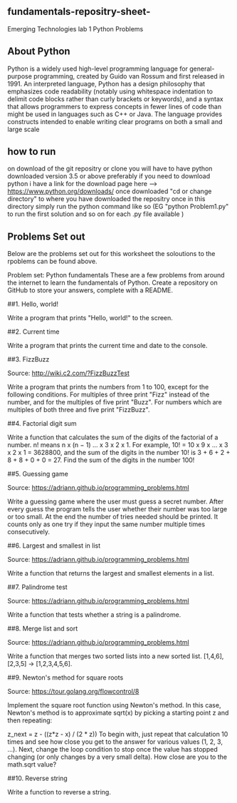 ## fundamentals-repositry-sheet-
Emerging Technologies lab 1 Python Problems

## About Python
Python is a widely used high-level programming language for general-purpose programming, created by Guido van Rossum and first released in 1991. An interpreted language, Python has a design philosophy that emphasizes code readability (notably using whitespace indentation to delimit code blocks rather than curly brackets or keywords), and a syntax that allows programmers to express concepts in fewer lines of code than might be used in languages such as C++ or Java. The language provides constructs intended to enable writing clear programs on both a small and large scale

## how to run 
on download of the git repositry or clone you will have to have python downloaded version 3.5 or above preferably 
if you need to download python i have a link for the download page here --> https://www.python.org/downloads/
once downloaded "cd or change directory" to where you have downloaded the repositry once in this directory simply run the python command like so (EG "python Problem1.py" to run the first solution and so on  for each .py file available )

## Problems Set out
Below are the problems set out for this worksheet the soloutions to the rpoblems can be found above.

Problem set: Python fundamentals
These are a few problems from around the internet to learn the fundamentals of Python. Create a repository on GitHub to store your answers, complete with a README.

##1. Hello, world!

Write a program that prints "Hello, world!" to the screen.

##2. Current time

Write a program that prints the current time and date to the console.

##3. FizzBuzz

Source: http://wiki.c2.com/?FizzBuzzTest

Write a program that prints the numbers from 1 to 100, except for the following conditions. For multiples of three print "Fizz" instead of the number, and for the multiples of five print "Buzz". For numbers which are multiples of both three and five print "FizzBuzz".

##4. Factorial digit sum

Write a function that calculates the sum of the digits of the factorial of a number. n! means n x (n − 1) ... x 3 x 2 x 1. For example, 10! = 10 x 9 x ... x 3 x 2 x 1 = 3628800, and the sum of the digits in the number 10! is 3 + 6 + 2 + 8 + 8 + 0 + 0 = 27. Find the sum of the digits in the number 100!

##5. Guessing game

Source: https://adriann.github.io/programming_problems.html

Write a guessing game where the user must guess a secret number. After every guess the program tells the user whether their number was too large or too small. At the end the number of tries needed should be printed. It counts only as one try if they input the same number multiple times consecutively.

##6. Largest and smallest in list

Source: https://adriann.github.io/programming_problems.html

Write a function that returns the largest and smallest elements in a list.

##7. Palindrome test

Source: https://adriann.github.io/programming_problems.html

Write a function that tests whether a string is a palindrome.

##8. Merge list and sort

Source: https://adriann.github.io/programming_problems.html

Write a function that merges two sorted lists into a new sorted list. [1,4,6],[2,3,5] → [1,2,3,4,5,6].

##9. Newton's method for square roots

Source: https://tour.golang.org/flowcontrol/8

Implement the square root function using Newton's method. In this case, Newton's method is to approximate sqrt(x) by picking a starting point z and then repeating:

z_next = z - ((z*z - x) / (2 * z))
To begin with, just repeat that calculation 10 times and see how close you get to the answer for various values (1, 2, 3, ...). Next, change the loop condition to stop once the value has stopped changing (or only changes by a very small delta). How close are you to the math.sqrt value?

##10. Reverse string

Write a function to reverse a string.
